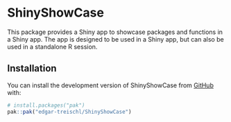 
<!-- README.md is generated from README.Rmd. Please edit that file -->

# ShinyShowCase

<!-- badges: start -->
<!-- badges: end -->

This package provides a Shiny app to showcase packages and functions in
a Shiny app. The app is designed to be used in a Shiny app, but can also
be used in a standalone R session.

## Installation

You can install the development version of ShinyShowCase from
[GitHub](https://github.com/) with:

``` r
# install.packages("pak")
pak::pak("edgar-treischl/ShinyShowCase")
```
